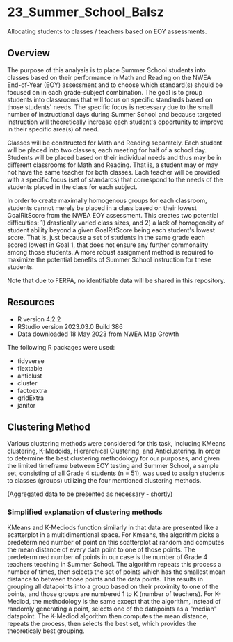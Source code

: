 # 23_Summer_School_Balsz
Allocating students to classes / teachers based on EOY assessments.

## Overview
The purpose of this analysis is to place Summer School students into classes based on their performance in Math and Reading on the NWEA End-of-Year (EOY) assessment and to choose which standard(s) should be focused on in each grade-subject combination. The goal is to group students into classrooms that will focus on specific standards based on those students' needs. The specific focus is necessary due to the small number of instructional days during Summer School and because targeted instruction will theoretically increase each student's opportunity to improve in their specific area(s) of need.

Classes will be constructed for Math and Reading separately. Each student will be placed into two classes, each meeting for half of a school day. Students will be placed based on their individual needs and thus may be in different classrooms for Math and Reading. That is, a student may or may not have the same teacher for both classes. Each teacher will be provided with a specific focus (set of standards) that correspond to the needs of the students placed in the class for each subject.

In order to create maximally homogenous groups for each classroom, students cannot merely be placed in a class based on their lowest GoalRitScore from the NWEA EOY assessment. This creates two potential difficulties: 1) drastically varied class sizes, and 2) a lack of homogeneity of student ability beyond a given GoalRitScore being each student's lowest score. That is, just because a set of students in the same grade each scored lowest in Goal 1, that does not ensure any further commonality among those students. A more robust assignment method is required to maximize the potential benefits of Summer School instruction for these students.

Note that due to FERPA, no identifiable data will be shared in this repository. 

## Resources
* R version 4.2.2
* RStudio version 2023.03.0 Build 386
* Data downloaded 18 May 2023 from NWEA Map Growth

The following R packages were used:
* tidyverse
* flextable
* anticlust
* cluster
* factoextra
* gridExtra
* janitor

## Clustering Method
Various clustering methods were considered for this task, including KMeans clustering, K-Medoids, Hierarchical Clustering, and Anticlustering. In order to determine the best clustering methodology for our purposes, and given the limited timeframe between EOY testing and Summer School, a sample set, consisting of all Grade 4 students (n = 51), was used to assign students to classes (groups) utilizing the four mentioned clustering methods.

(Aggregated data to be presented as necessary - shortly)

### Simplified explanation of clustering methods
KMeans and K-Mediods function similarly in that data are presented like a scatterplot in a multidimentional space. For Kmeans, the algorithm picks a predetermined number of point on this scatterplot at random and computes the mean distance of every data point to one of those points. The predetermined number of points in our case is the number of Grade 4 teachers teaching in Summer School. The algorithm repeats this process a number of times, then selects the set of points which has the smallest mean distance to between those points and the data points. This results in grouping all datapoints into a group based on their proximity to one of the points, and those groups are numbered 1 to K (number of teachers). For K-Mediod, the methodology is the same except that the algorithm, instead of randomly generating a point, selects one of the datapoints as a "median" datapoint. The K-Mediod algorithm then computes the mean distance, repeats the process, then selects the best set, which provides the theoreticaly best grouping.
